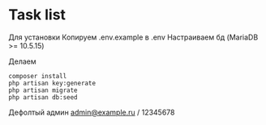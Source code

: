 # Task list

Для установки Копируем .env.example в .env Настраиваем бд (MariaDB >= 10.5.15)

Делаем

    composer install
    php artisan key:generate
    php artisan migrate
    php artisan db:seed

Дефолтый админ admin@example.ru / 12345678
